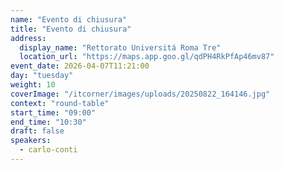```yaml
---
name: "Evento di chiusura"
title: "Evento di chiusura"
address:
  display_name: "Rettorato Universitá Roma Tre"
  location_url: "https://maps.app.goo.gl/qdPH4RkPfAp46mv87"
event_date: 2026-04-07T11:21:00
day: "tuesday"
weight: 10
coverImage: "/itcorner/images/uploads/20250822_164146.jpg"
context: "round-table"
start_time: "09:00"
end_time: "10:30"
draft: false
speakers:
  - carlo-conti
---
```

